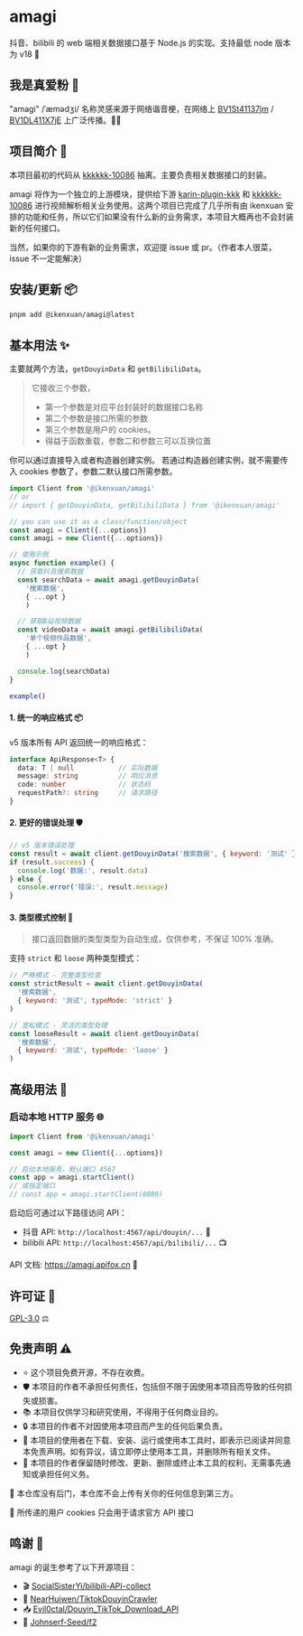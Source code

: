 # amagi

抖音、bilibili 的 web 端相关数据接口基于 Node.js 的实现。支持最低 node 版本为 v18 🚀

## 我是真爱粉 🧩

"amagi" /ˈæmədʒi/ 名称灵感来源于网络谐音梗，在网络上 [BV1St41137jm](https://www.bilibili.com/video/BV1St41137jm) / [BV1DL411X7jE](https://www.bilibili.com/video/BV1DL411X7jE) 上广泛传播。🎤💃

## 项目简介 📝

本项目最初的代码从 [kkkkkk-10086](https://github.com/ikenxuan/kkkkkk-10086) 抽离。主要负责相关数据接口的封装。

amagi 将作为一个独立的上游模块，提供给下游 [karin-plugin-kkk](https://github.com/ikenxuan/karin-plugin-kkk) 和 [kkkkkk-10086](https://github.com/ikenxuan/kkkkkk-10086) 进行视频解析相关业务使用。这两个项目已完成了几乎所有由 ikenxuan 安排的功能和任务，所以它们如果没有什么新的业务需求，本项目大概再也不会封装新的任何接口。

当然，如果你的下游有新的业务需求，欢迎提 issue 或 pr。（作者本人很菜，issue 不一定能解决）

## 安装/更新 📦

```bash
pnpm add @ikenxuan/amagi@latest
```


## 基本用法 ✨
主要就两个方法，`getDouyinData` 和 `getBilibiliData`。

> 它接收三个参数，
> * 第一个参数是对应平台封装好的数据接口名称
> * 第二个参数是接口所需的参数
> * 第三个参数是用户的 cookies。
> * 得益于函数重载，参数二和参数三可以互换位置

你可以通过直接导入或者构造器创建实例。
若通过构造器创建实例，就不需要传入 cookies 参数了，参数二默认接口所需参数。

```javascript
import Client from '@ikenxuan/amagi'
// or
// import { getDouyinData, getBilibiliData } from '@ikenxuan/amagi'

// you can use it as a class/function/object
const amagi = Client({...options})
const amagi = new Client({...options})

// 使用示例
async function example() {
  // 获取抖音搜索数据
  const searchData = await amagi.getDouyinData(
    '搜索数据',
    { ...opt }
    )

  // 获取B站视频数据
  const videoData = await amagi.getBilibiliData(
    '单个视频作品数据',
    { ...opt }
    )

  console.log(searchData)
}

example()
```

#### 1. 统一的响应格式 📦

v5 版本所有 API 返回统一的响应格式：

```typescript
interface ApiResponse<T> {
  data: T | null           // 实际数据
  message: string          // 响应消息
  code: number             // 状态码
  requestPath?: string     // 请求路径
}
```

#### 2. 更好的错误处理 🛡️

```javascript
// v5 版本错误处理
const result = await client.getDouyinData('搜索数据', { keyword: '测试' })
if (result.success) {
  console.log('数据:', result.data)
} else {
  console.error('错误:', result.message)
}
```

#### 3. 类型模式控制 🎯

> 接口返回数据的类型类型为自动生成，仅供参考，不保证 100% 准确。

支持 `strict` 和 `loose` 两种类型模式：

```javascript
// 严格模式 - 完整类型检查
const strictResult = await client.getDouyinData(
  '搜索数据', 
  { keyword: '测试', typeMode: 'strict' }
)

// 宽松模式 - 灵活的类型处理
const looseResult = await client.getDouyinData(
  '搜索数据', 
  { keyword: '测试', typeMode: 'loose' }
)
```

## 高级用法 🔧

### 启动本地 HTTP 服务 🌐

```javascript
import Client from '@ikenxuan/amagi'

const amagi = new Client({...options})

// 启动本地服务，默认端口 4567
const app = amagi.startClient()
// 或指定端口
// const app = amagi.startClient(8080)
```

启动后可通过以下路径访问 API：

- 抖音 API: `http://localhost:4567/api/douyin/...` 📱
- bilibili API: `http://localhost:4567/api/bilibili/...` 📺

API 文档: https://amagi.apifox.cn 📝

## 许可证 📜

[GPL-3.0](https://github.com/ikenxuan/amagi/blob/main/LICENSE) ⚖️

## 免责声明 ⚠️

- ⭐ 这个项目免费开源，不存在收费。
- 🛡️ 本项目的作者不承担任何责任，包括但不限于因使用本项目而导致的任何损失或损害。
- 📚 本项目仅供学习和研究使用，不得用于任何商业目的。
- 🔒 本项目的作者不对因使用本项目而产生的任何后果负责。
- 📝 本项目的使用者在下载、安装、运行或使用本工具时，即表示已阅读并同意本免责声明。如有异议，请立即停止使用本工具，并删除所有相关文件。
- 🔄 本项目的作者保留随时修改、更新、删除或终止本工具的权利，无需事先通知或承担任何义务。

🔐 本仓库没有后门，本仓库不会上传有关你的任何信息到第三方。

🍪 所传递的用户 cookies 只会用于请求官方 API 接口

## 鸣谢 🙏

amagi 的诞生参考了以下开源项目：

- 🎬 [SocialSisterYi/bilibili-API-collect](https://github.com/SocialSisterYi/bilibili-API-collect)
- 📱 [NearHuiwen/TiktokDouyinCrawler](https://github.com/NearHuiwen/TiktokDouyinCrawler)
- 📥 [Evil0ctal/Douyin_TikTok_Download_API](https://github.com/Evil0ctal/Douyin_TikTok_Download_API)
- 🔄 [Johnserf-Seed/f2](https://github.com/Johnserf-Seed/f2)
